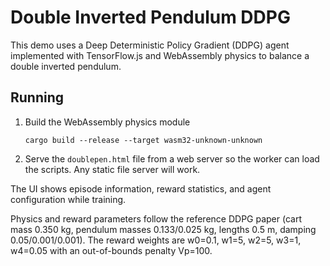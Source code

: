 # Double Inverted Pendulum DDPG

This demo uses a Deep Deterministic Policy Gradient (DDPG) agent implemented with TensorFlow.js and WebAssembly physics to balance a double inverted pendulum.

## Running
1. Build the WebAssembly physics module
   ```
   cargo build --release --target wasm32-unknown-unknown
   ```
2. Serve the `doublepen.html` file from a web server so the worker can load the scripts. Any static file server will work.

The UI shows episode information, reward statistics, and agent configuration while training.

Physics and reward parameters follow the reference DDPG paper (cart mass 0.350 kg, pendulum masses 0.133/0.025 kg, lengths 0.5 m, damping 0.05/0.001/0.001).
The reward weights are w0=0.1, w1=5, w2=5, w3=1, w4=0.05 with an out-of-bounds penalty Vp=100.
